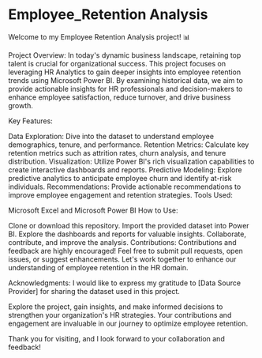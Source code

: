 # Employee_Retention Analysis
Welcome to my Employee Retention Analysis project! 📊

Project Overview: In today's dynamic business landscape, retaining top talent is crucial for organizational success. This project focuses on leveraging HR Analytics to gain deeper insights into employee retention trends using Microsoft Power BI. By examining historical data, we aim to provide actionable insights for HR professionals and decision-makers to enhance employee satisfaction, reduce turnover, and drive business growth.

Key Features:

Data Exploration: Dive into the dataset to understand employee demographics, tenure, and performance.
Retention Metrics: Calculate key retention metrics such as attrition rates, churn analysis, and tenure distribution.
Visualization: Utilize Power BI's rich visualization capabilities to create interactive dashboards and reports.
Predictive Modeling: Explore predictive analytics to anticipate employee churn and identify at-risk individuals.
Recommendations: Provide actionable recommendations to improve employee engagement and retention strategies.
Tools Used:

Microsoft Excel and Microsoft Power BI
How to Use:

Clone or download this repository.
Import the provided dataset into Power BI.
Explore the dashboards and reports for valuable insights.
Collaborate, contribute, and improve the analysis.
Contributions: Contributions and feedback are highly encouraged! Feel free to submit pull requests, open issues, or suggest enhancements. Let's work together to enhance our understanding of employee retention in the HR domain.

Acknowledgments: I would like to express my gratitude to [Data Source Provider] for sharing the dataset used in this project.

Explore the project, gain insights, and make informed decisions to strengthen your organization's HR strategies. Your contributions and engagement are invaluable in our journey to optimize employee retention.

Thank you for visiting, and I look forward to your collaboration and feedback!
